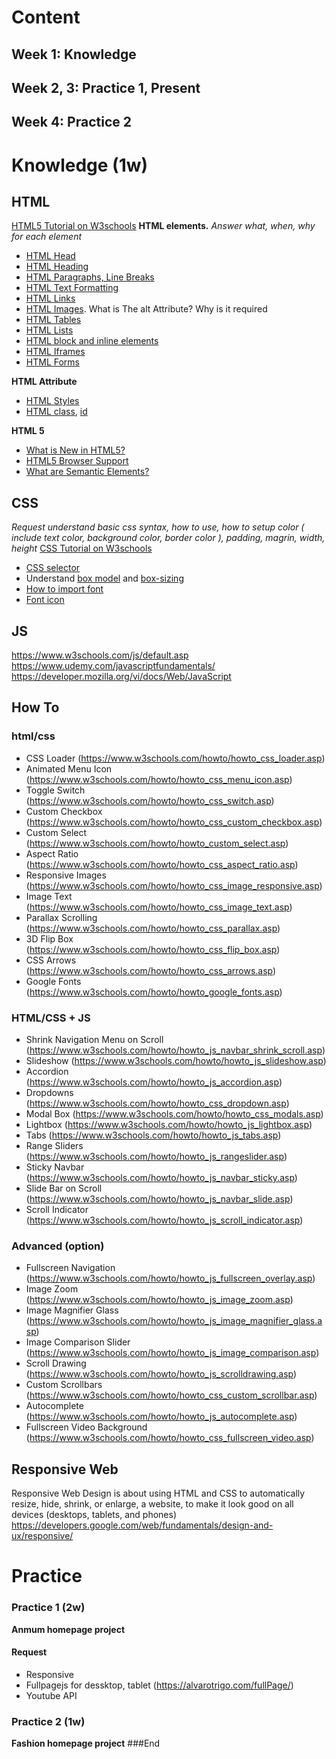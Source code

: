 # Content
## Week 1: Knowledge
## Week 2, 3: Practice 1, Present
## Week 4: Practice 2
# Knowledge (1w)
## HTML
[HTML5 Tutorial on W3schools](https://www.w3schools.com/html/default.asp)
**HTML elements.**
*Answer what, when, why for each element*
* [HTML Head](https://www.w3schools.com/html/html_head.asp "HTML Head")
* [HTML Heading](https://www.w3schools.com/html/html_headings.asp "Heading")
* [HTML Paragraphs, Line Breaks](https://www.w3schools.com/html/html_paragraphs.asp "HTML Paragraphs")
* [HTML Text Formatting](https://www.w3schools.com/html/html_formatting.asp "HTML Text Formatting")
* [HTML Links](https://www.w3schools.com/html/html_links.asp "HTML Links")
* [HTML Images](https://www.w3schools.com/html/html_images.asp "HTML Images"). What is The alt Attribute? Why is it required
* [HTML Tables](https://www.w3schools.com/html/html_tables.asp "HTML Tables")
* [HTML Lists](https://www.w3schools.com/html/html_lists.asp "HTML Lists")
* [HTML block and inline elements](https://www.w3schools.com/html/html_blocks.asp "HTML block and inline elements")
* [HTML Iframes](https://www.w3schools.com/html/html_iframe.asp "HTML Iframes")
* [HTML Forms](https://www.w3schools.com/html/html_forms.asp "HTML Forms")

**HTML Attribute**
* [HTML Styles](https://www.w3schools.com/html/html_styles.asp "HTML Styles")
* [HTML class](https://www.w3schools.com/html/html_classes.asp), [id](https://www.w3schools.com/html/html_id.asp)

**HTML 5**
* [What is New in HTML5?](https://www.w3schools.com/html/html5_intro.asp "What is New in HTML5?")
* [HTML5 Browser Support](https://www.w3schools.com/html/html5_browsers.asp "HTML5 Browser Support")
* [What are Semantic Elements?](https://www.w3schools.com/html/html5_semantic_elements.asp)

## CSS
*Request understand  basic css syntax, how to use, how to setup color ( include text color, background color, border color ), padding, magrin, width, height*
[CSS Tutorial on W3schools](https://www.w3schools.com/css/default.asp)

* [CSS selector](https://www.w3schools.com/cssref/css_selectors.asp "CSS selector")
* Understand [box model](https://www.w3schools.com/css/css_boxmodel.asp "box model") and [box-sizing](https://www.w3schools.com/css/css3_box-sizing.asp "box-sizing")
* [How to import font](https://www.w3schools.com/cssref/css3_pr_font-face_rule.asp)
* [Font icon](https://www.sitepoint.com/introduction-icon-fonts-font-awesome-icomoon/)

## JS

https://www.w3schools.com/js/default.asp
https://www.udemy.com/javascriptfundamentals/
https://developer.mozilla.org/vi/docs/Web/JavaScript

## How To

### html/css
* CSS Loader (https://www.w3schools.com/howto/howto_css_loader.asp)
* Animated Menu Icon (https://www.w3schools.com/howto/howto_css_menu_icon.asp)
* Toggle Switch (https://www.w3schools.com/howto/howto_css_switch.asp)
* Custom Checkbox (https://www.w3schools.com/howto/howto_css_custom_checkbox.asp)
* Custom Select (https://www.w3schools.com/howto/howto_custom_select.asp)
* Aspect Ratio (https://www.w3schools.com/howto/howto_css_aspect_ratio.asp)
* Responsive Images (https://www.w3schools.com/howto/howto_css_image_responsive.asp)
* Image Text (https://www.w3schools.com/howto/howto_css_image_text.asp)
* Parallax Scrolling (https://www.w3schools.com/howto/howto_css_parallax.asp)
* 3D Flip Box (https://www.w3schools.com/howto/howto_css_flip_box.asp)
* CSS Arrows (https://www.w3schools.com/howto/howto_css_arrows.asp)
* Google Fonts (https://www.w3schools.com/howto/howto_google_fonts.asp)
### HTML/CSS + JS
* Shrink Navigation Menu on Scroll (https://www.w3schools.com/howto/howto_js_navbar_shrink_scroll.asp)
* Slideshow (https://www.w3schools.com/howto/howto_js_slideshow.asp)
* Accordion (https://www.w3schools.com/howto/howto_js_accordion.asp)
* Dropdowns (https://www.w3schools.com/howto/howto_css_dropdown.asp)
* Modal Box (https://www.w3schools.com/howto/howto_css_modals.asp)
* Lightbox (https://www.w3schools.com/howto/howto_js_lightbox.asp)
* Tabs (https://www.w3schools.com/howto/howto_js_tabs.asp)
* Range Sliders (https://www.w3schools.com/howto/howto_js_rangeslider.asp)
* Sticky Navbar (https://www.w3schools.com/howto/howto_js_navbar_sticky.asp)
* Slide Bar on Scroll (https://www.w3schools.com/howto/howto_js_navbar_slide.asp)
* Scroll Indicator (https://www.w3schools.com/howto/howto_js_scroll_indicator.asp)

### Advanced (option)
* Fullscreen Navigation (https://www.w3schools.com/howto/howto_js_fullscreen_overlay.asp)
* Image Zoom (https://www.w3schools.com/howto/howto_js_image_zoom.asp)
* Image Magnifier Glass (https://www.w3schools.com/howto/howto_js_image_magnifier_glass.asp)
* Image Comparison Slider (https://www.w3schools.com/howto/howto_js_image_comparison.asp)
* Scroll Drawing (https://www.w3schools.com/howto/howto_js_scrolldrawing.asp)
* Custom Scrollbars (https://www.w3schools.com/howto/howto_css_custom_scrollbar.asp)
* Autocomplete (https://www.w3schools.com/howto/howto_js_autocomplete.asp)
* Fullscreen Video Background (https://www.w3schools.com/howto/howto_css_fullscreen_video.asp)
## Responsive Web
Responsive Web Design is about using HTML and CSS to automatically resize, hide, shrink, or enlarge, a website, to make it look good on all devices (desktops, tablets, and phones)
https://developers.google.com/web/fundamentals/design-and-ux/responsive/

# Practice
### Practice 1 (2w)
**Anmum homepage project**
#### Request
* Responsive
* Fullpagejs for dessktop, tablet (https://alvarotrigo.com/fullPage/)
* Youtube API
### Practice 2 (1w)
**Fashion homepage project**
###End

